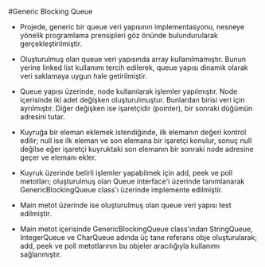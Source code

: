 #Generic Blocking Queue

- Projede, generic bir queue veri yapısının implementasyonu, nesneye yönelik programlama prensipleri göz önünde bulundurularak gerçekleştirilmiştir.

- Oluşturulmuş olan queue veri yapısında array kullanılmamıştır. Bunun yerine linked list kullanımı tercih edilerek, queue yapısı dinamik olarak veri saklamaya uygun hale getirilmiştir.

- Queue yapısı üzerinde, node kullanılarak işlemler yapılmıştır. Node içerisinde iki adet değişken oluşturulmuştur. Bunlardan birisi veri için ayrılmıştır. Diğer değişken ise işaretçidir (pointer), bir sonraki düğümün adresini tutar.

- Kuyruğa bir eleman eklemek istendiğinde, ilk elemanın değeri kontrol edilir; null ise ilk eleman ve son elemana bir işaretçi konulur, sonuç null değilse eğer işaretçi kuyruktaki son elemanın bir sonraki node adresine geçer ve elemanı ekler.

- Kuyruk üzerinde belirli işlemler yapabilmek için add, peek ve poll metotları; oluşturulmuş olan Queue interface'i üzerinde tanımlanarak GenericBlockingQueue class'ı üzerinde implemente edilmiştir.

- Main metot üzerinde ise oluşturulmuş olan queue veri yapısı test edilmiştir. 

- Main metot içerisinde GenericBlockingQueue class'ından StringQueue, IntegerQueue ve CharQueue adında üç tane referans obje oluşturularak; add, peek ve poll metotlarının bu objeler aracılığıyla kullanımı sağlanmıştır.
